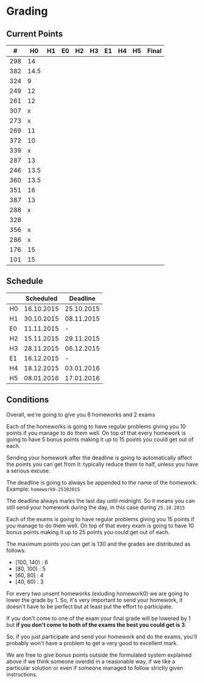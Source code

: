 # Grading

## Current Points

|   #   |  H0  | H1 | E0 | H2 | H3 | E1 | H4 | H5 | Final |
|-------|------|----|----|----|----|----|----|----|-------|
|  298  |  14  |    |    |    |    |    |    |    |       |
|  382  | 14.5 |    |    |    |    |    |    |    |       |
|  324  |  9   |    |    |    |    |    |    |    |       |
|  249  |  12  |    |    |    |    |    |    |    |       |
|  261  |  12  |    |    |    |    |    |    |    |       |
|  307  |  x   |    |    |    |    |    |    |    |       |
|  273  |  x   |    |    |    |    |    |    |    |       |
|  269  |  11  |    |    |    |    |    |    |    |       |
|  372  |  10  |    |    |    |    |    |    |    |       |
|  339  |  x   |    |    |    |    |    |    |    |       |
|  287  |  13  |    |    |    |    |    |    |    |       |
|  246  | 13.5 |    |    |    |    |    |    |    |       |
|  360  | 13.5 |    |    |    |    |    |    |    |       |
|  351  |  16  |    |    |    |    |    |    |    |       |
|  387  |  13  |    |    |    |    |    |    |    |       |
|  288  |  x   |    |    |    |    |    |    |    |       |
|  328  |      |    |    |    |    |    |    |    |       |
|  356  |  x   |    |    |    |    |    |    |    |       |
|  286  |  x   |    |    |    |    |    |    |    |       |
|  176  |  15  |    |    |    |    |    |    |    |       |
|  101  |  15  |    |    |    |    |    |    |    |       |

## Schedule

|    | Scheduled  | Deadline   |
|----|------------|------------|
| H0 | 16.10.2015 | 25.10.2015 |
| H1 | 30.10.2015 | 08.11.2015 |
| E0 |        11.11.2015   | - |
| H2 | 15.11.2015 | 29.11.2015 |
| H3 | 28.11.2015 | 06.12.2015 |
| E1 |        16.12.2015   | - |
| H4 | 18.12.2015 | 03.01.2016 |
| H5 | 08.01.2016 | 17.01.2016 |

## Conditions

Overall, we're going to give you 6 homeworks and 2 exams

Each of the homeworks is going to have regular problems
giving you 10 points if you manage to do them well.
On top of that every homework is going to have 5 bonus
points making it up to 15 points you could get out of
each.

Sending your homework after the deadline is going to
automatically affect the points you can get from it:
typically reduce them to half, unless you have a serious
excuse.

The deadline is going to always be appended to the name of 
the homework.
Example: `homework0-25102015`

The deadline always marks the last day until midnight. So
it means you can still send your homework during the day,
in this case during `25.10.2015`

Each of the exams is going to have regular problems
giving you 15 points if you manage to do them well.
On top of that every exam is going to have 10 bonus
points making it up to 25 points you could get out of
each.

The maximum points you can get is 130 and the grades are
distributed as follows:
- [100, 140) : 6
-  [80, 100) : 5
-  [60, 80)  : 4 
-  [40, 60)  : 3

For every two unsent homeworks (exluding homework0) we are
going to lower the grade by 1. So, it's very important to
send your homework, it doesn't have to be perfect but at
least put the effort to participate.

If you don't come to one of the exam your final grade will
be lowered by 1 but **if you don't come to both of the exams
the best you could get is 3**.

So, if you just participate and send your homework and do 
the exams, you'll probably won't have a problem to get a
very good to excellent mark.

We are free to give bonus points outside the formulated
system explained above if we think someone overdid in a
reasonable way, if we like a particular solution or even 
if someone managed to follow strictly given instructions.

